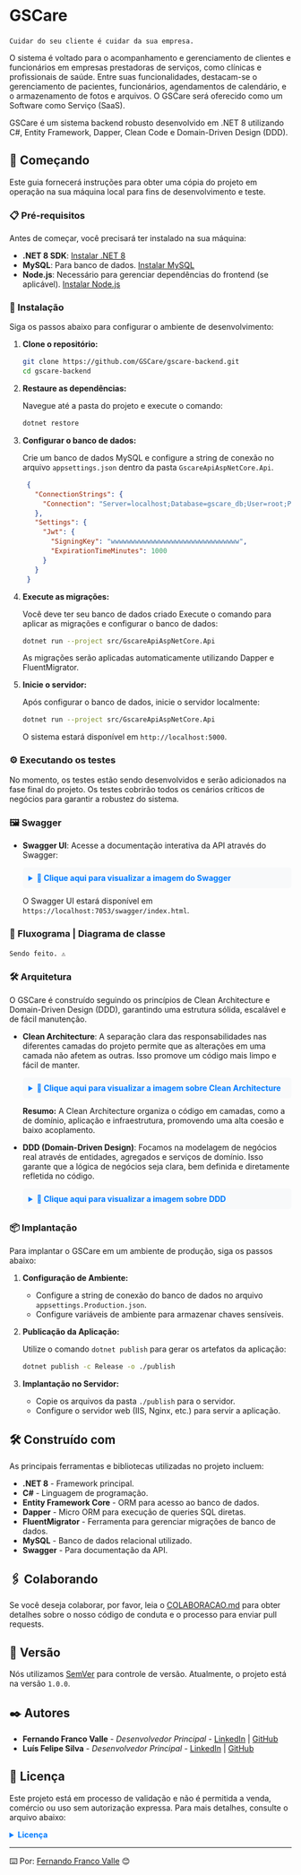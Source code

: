 # GSCare

```Cuidar do seu cliente é cuidar da sua empresa.```

O sistema é voltado para o acompanhamento e gerenciamento de clientes e funcionários em empresas prestadoras de serviços, como clínicas e profissionais de saúde. Entre suas funcionalidades, destacam-se o gerenciamento de pacientes, funcionários, agendamentos de calendário, e o armazenamento de fotos e arquivos. O GSCare será oferecido como um Software como Serviço (SaaS).

GSCare é um sistema backend robusto desenvolvido em .NET 8 utilizando C#, Entity Framework, Dapper, Clean Code e Domain-Driven Design (DDD). 

## 🚀 Começando

Este guia fornecerá instruções para obter uma cópia do projeto em operação na sua máquina local para fins de desenvolvimento e teste.

### 📋 Pré-requisitos

Antes de começar, você precisará ter instalado na sua máquina:

- **.NET 8 SDK**: [Instalar .NET 8](https://dotnet.microsoft.com/download/dotnet/8.0)
- **MySQL**: Para banco de dados. [Instalar MySQL](https://dev.mysql.com/downloads/)
- **Node.js**: Necessário para gerenciar dependências do frontend (se aplicável). [Instalar Node.js](https://nodejs.org/)

### 🔧 Instalação

Siga os passos abaixo para configurar o ambiente de desenvolvimento:

1. **Clone o repositório:**

   ```bash
   git clone https://github.com/GSCare/gscare-backend.git
   cd gscare-backend
   ```

2. **Restaure as dependências:**

   Navegue até a pasta do projeto e execute o comando:

   ```bash
   dotnet restore
   ```

3. **Configurar o banco de dados:**

   Crie um banco de dados MySQL e configure a string de conexão no arquivo `appsettings.json` dentro da pasta `GscareApiAspNetCore.Api`.

   ```json
    {
      "ConnectionStrings": {
        "Connection": "Server=localhost;Database=gscare_db;User=root;Password=your_password;"
      },
      "Settings": {
        "Jwt": {
          "SigningKey": "wwwwwwwwwwwwwwwwwwwwwwwwwwwwwwww",
          "ExpirationTimeMinutes": 1000
        }
      }
    }

   ```

4. **Execute as migrações:**

   Você deve ter seu banco de dados criado
   Execute o comando para aplicar as migrações e configurar o banco de dados:

   ```bash
   dotnet run --project src/GscareApiAspNetCore.Api
   ```

   As migrações serão aplicadas automaticamente utilizando Dapper e FluentMigrator.

5. **Inicie o servidor:**

   Após configurar o banco de dados, inicie o servidor localmente:

   ```bash
   dotnet run --project src/GscareApiAspNetCore.Api
   ```

   O sistema estará disponível em `http://localhost:5000`.

### ⚙️ Executando os testes

No momento, os testes estão sendo desenvolvidos e serão adicionados na fase final do projeto. Os testes cobrirão todos os cenários críticos de negócios para garantir a robustez do sistema.

### 🖼️ Swagger
<!-- e Roadmap -->

- **Swagger UI**: Acesse a documentação interativa da API através do Swagger:

  <!--![Swagger Screenshot](./swagger_gscare.png)-->
  <details>
     <summary style="cursor: pointer; font-weight: bold; color: #007bff; background-color: #f8f9fa; padding: 10px; border-radius: 5px;">
       📸 Clique aqui para visualizar a imagem do Swagger
     </summary>
     <img src="./swagger_gscare.png" alt="Descrição da Imagem" style="max-width:100%;height:auto;">
   </details>



  O Swagger UI estará disponível em `https://localhost:7053/swagger/index.html`.

<!--
- **Roadmap .NET**: Aqui está um exemplo de roadmap que pode ajudar no aprendizado de .NET:

  <details>
     <summary style="cursor: pointer; font-weight: bold; color: #007bff; background-color: #f8f9fa; padding: 10px; border-radius: 5px;">
       📸 Clique aqui para visualizar a imagem do Roadmap
     </summary>
     <img src="./roadmap_gscare.png" alt="Descrição da Imagem" style="max-width:100%;height:auto;">
   </details>
   -->

### 🎲 Fluxograma | Diagrama de classe

```Sendo feito. ⚠️```

### 🛠️ Arquitetura

O GSCare é construído seguindo os princípios de Clean Architecture e Domain-Driven Design (DDD), garantindo uma estrutura sólida, escalável e de fácil manutenção.

- **Clean Architecture**: A separação clara das responsabilidades nas diferentes camadas do projeto permite que as alterações em uma camada não afetem as outras. Isso promove um código mais limpo e fácil de manter.

  <!--![Clean Architecture](./cleanarchitecture_gscare.jpg)-->
  <details>
     <summary style="cursor: pointer; font-weight: bold; color: #007bff; background-color: #f8f9fa; padding: 10px; border-radius: 5px;">
       📸 Clique aqui para visualizar a imagem sobre Clean Architecture
     </summary>
     <img src="./cleanarchitecture_gscare.jpg" alt="Descrição da Imagem" style="max-width:100%;height:auto;">
   </details>

  **Resumo:** A Clean Architecture organiza o código em camadas, como a de domínio, aplicação e infraestrutura, promovendo uma alta coesão e baixo acoplamento.

- **DDD (Domain-Driven Design)**: Focamos na modelagem de negócios real através de entidades, agregados e serviços de domínio. Isso garante que a lógica de negócios seja clara, bem definida e diretamente refletida no código.

  <!--![Clean Architecture](./ddd_gscare.png)-->
  <details>
     <summary style="cursor: pointer; font-weight: bold; color: #007bff; background-color: #f8f9fa; padding: 10px; border-radius: 5px;">
       📸 Clique aqui para visualizar a imagem sobre DDD
     </summary>
     <img src="./ddd_gscare.png" alt="Descrição da Imagem" style="max-width:100%;height:auto;">
   </details>

### 📦 Implantação

Para implantar o GSCare em um ambiente de produção, siga os passos abaixo:

1. **Configuração de Ambiente:**
   - Configure a string de conexão do banco de dados no arquivo `appsettings.Production.json`.
   - Configure variáveis de ambiente para armazenar chaves sensíveis.

2. **Publicação da Aplicação:**

   Utilize o comando `dotnet publish` para gerar os artefatos da aplicação:

   ```bash
   dotnet publish -c Release -o ./publish
   ```

3. **Implantação no Servidor:**

   - Copie os arquivos da pasta `./publish` para o servidor.
   - Configure o servidor web (IIS, Nginx, etc.) para servir a aplicação.

## 🛠️ Construído com

As principais ferramentas e bibliotecas utilizadas no projeto incluem:

- **.NET 8** - Framework principal.
- **C#** - Linguagem de programação.
- **Entity Framework Core** - ORM para acesso ao banco de dados.
- **Dapper** - Micro ORM para execução de queries SQL diretas.
- **FluentMigrator** - Ferramenta para gerenciar migrações de banco de dados.
- **MySQL** - Banco de dados relacional utilizado.
- **Swagger** - Para documentação da API.

## 🖇️ Colaborando

Se você deseja colaborar, por favor, leia o [COLABORACAO.md](https://gist.github.com/feh-franc0) para obter detalhes sobre o nosso código de conduta e o processo para enviar pull requests.

## 📌 Versão

Nós utilizamos [SemVer](http://semver.org/) para controle de versão. Atualmente, o projeto está na versão `1.0.0`. <!-- Para as versões disponíveis, veja as [tags neste repositório](https://github.com/feh-franc0/GSCare/tags).-->

## ✒️ Autores

* **Fernando Franco Valle** - *Desenvolvedor Principal* - [LinkedIn](https://www.linkedin.com/in/fernandofrancovalle/) | [GitHub](https://github.com/feh-franc0)
* **Luís Felipe Silva** - *Desenvolvedor Principal* - [LinkedIn](https://www.linkedin.com/in/luisfelipeprs/) | [GitHub](https://github.com/luisfelipeprs)

## 📄 Licença

Este projeto está em processo de validação e não é permitida a venda, comércio ou uso sem autorização expressa. Para mais detalhes, consulte o arquivo abaixo:

<details>
  <summary style="cursor: pointer; font-weight: bold; color: #007BFF;">Licença</summary>
  <div style="background-color: #f8f9fa; border: 1px solid #dee2e6; border-radius: 5px; padding: 15px; margin-top: 10px;">
    <pre style="background-color: #e9ecef; border: 1px solid #ced4da; border-radius: 5px; padding: 10px; overflow: auto;">
      <code>
      LICENÇA PRIVADA
      Este projeto está licenciado sob uma licença privada. As seguintes condições se aplicam:
         1. Uso Restrito: O código-fonte deste projeto é fornecido para uso pessoal e acadêmico apenas. Qualquer uso comercial, incluindo, mas não se limitando a, venda, distribuição, ou implementação do código com o objetivo de obter lucro financeiro, é estritamente proibido.
         2. Proibição de Comercialização: O código-fonte não pode ser comercializado de nenhuma forma. Isso inclui, mas não se limita a, vender, licenciar, ou sublicenciar o código para terceiros.
         3. Sem Lucros Financeiros: O código não deve ser utilizado para qualquer atividade que gere lucros financeiros diretos ou indiretos. Qualquer forma de monetização ou ganho financeiro resultante do uso do código é proibida.
         4. Permissões Especiais: Qualquer uso do código fora das condições acima requer autorização expressa por escrito do detentor dos direitos autorais. Para obter permissões especiais, entre em contato com o detentor dos direitos autorais.
         5. Contato: Para dúvidas sobre a licença ou solicitações de permissões especiais, entre em contato pelo e-mail:  <a href="mailto:fernandofv1110@gmail.com">fernandofv1110@gmail.com</a>.
      Qualquer violação dos termos acima pode resultar em ações legais para proteger os direitos autorais do detentor.      
     </code>
    </pre>
  </div>
</details>

---

⌨️ Por: [Fernando Franco Valle](https://www.linkedin.com/in/fernandofrancovalle/) 😊
